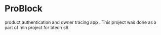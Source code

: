 # ProBlock
 product authentication and owner tracing app . This project was done as a part of min project for btech s6.
